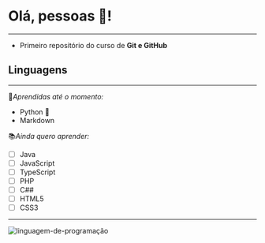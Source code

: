 # Olá, pessoas 🖖!
---
* Primeiro repositório do curso de **Git e GitHub**
## Linguagens
---
📖*Aprendidas até o momento:*
* Python 🐍
* Markdown

📚*Ainda quero aprender:*
- [ ] Java 
- [ ] JavaScript 
- [ ] TypeScript
- [ ] PHP
- [ ] C##
- [ ] HTML5
- [ ] CSS3
---

![linguagem-de-programação](https://github.com/Fiirmino/Ola-Mundo/assets/135393781/f25b8f8e-c1db-4c0d-808c-6301dae08c04)
